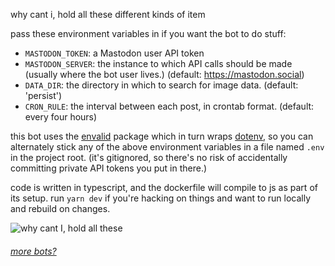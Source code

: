 why cant i, hold all these different kinds of item

pass these environment variables in if you want the bot to do stuff:

- `MASTODON_TOKEN`: a Mastodon user API token
- `MASTODON_SERVER`: the instance to which API calls should be made (usually
  where the bot user lives.) (default: https://mastodon.social)
- `DATA_DIR`: the directory in which to search for image data.
  (default: 'persist')
- `CRON_RULE`: the interval between each post, in crontab format. (default:
  every four hours)

this bot uses the [envalid](https://github.com/af/envalid) package which in turn
wraps [dotenv](https://github.com/motdotla/dotenv), so you can alternately stick
any of the above environment variables in a file named `.env` in the project
root. (it's gitignored, so there's no risk of accidentally committing private
API tokens you put in there.)

code is written in typescript, and the dockerfile will compile to js as part of
its setup. run `yarn dev` if you're hacking on things and want to run locally
and rebuild on changes.

![why cant I, hold all these](https://i.imgur.com/gBDp6Qs.png)


###### [more bots?](https://github.com/lostfictions?tab=repositories&q=botally)
